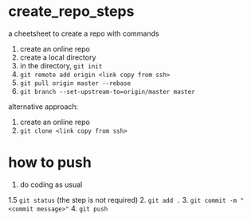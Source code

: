 # create_repo_steps
a cheetsheet to create a repo with commands

1. create an online repo
2. create a local directory
3. in the directory, ```git init```
4. ```git remote add origin <link copy from ssh>```
5. ```git pull origin master --rebase```
6. ```git branch --set-upstream-to=origin/master master```


alternative approach:

1. create an online repo
2. ```git clone <link copy from ssh>```

# how to push

1. do coding as usual

1.5 ```git status``` (the step is not required)
2. ```git add .```
3. ```git commit -m "<commit message>"```
4. ```git push ```
